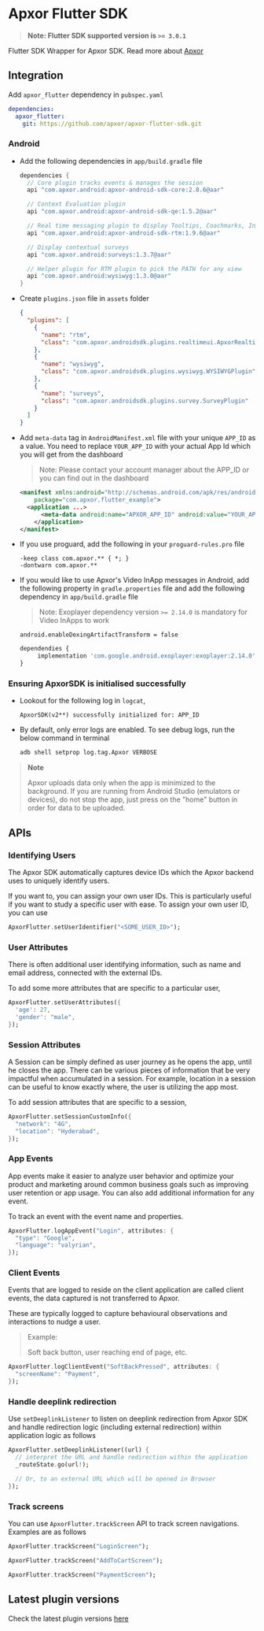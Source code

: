 # Apxor Flutter SDK

> **Note: Flutter SDK supported version is `>= 3.0.1`**

Flutter SDK Wrapper for Apxor SDK. Read more about [Apxor](https://www.apxor.com)

## Integration

Add `apxor_flutter` dependency in `pubspec.yaml`

```yaml
dependencies:
  apxor_flutter:
    git: https://github.com/apxor/apxor-flutter-sdk.git
```

### Android

- Add the following dependencies in `app/build.gradle` file

  ```groovy
  dependencies {
    // Core plugin tracks events & manages the session
    api "com.apxor.android:apxor-android-sdk-core:2.8.6@aar"

    // Context Evaluation plugin
    api "com.apxor.android:apxor-android-sdk-qe:1.5.2@aar"

    // Real time messaging plugin to display Tooltips, Coachmarks, InApps and Onboarding walkthroughs
    api "com.apxor.android:apxor-android-sdk-rtm:1.9.6@aar"

    // Display contextual surveys
    api "com.apxor.android:surveys:1.3.7@aar"

    // Helper plugin for RTM plugin to pick the PATH for any view
    api "com.apxor.android:wysiwyg:1.3.0@aar"
  }
  ```

- Create `plugins.json` file in `assets` folder

  ```json
  {
    "plugins": [
      {
        "name": "rtm",
        "class": "com.apxor.androidsdk.plugins.realtimeui.ApxorRealtimeUIPlugin"
      },
      {
        "name": "wysiwyg",
        "class": "com.apxor.androidsdk.plugins.wysiwyg.WYSIWYGPlugin"
      },
      {
        "name": "surveys",
        "class": "com.apxor.androidsdk.plugins.survey.SurveyPlugin"
      }
    ]
  }
  ```

- Add `meta-data` tag in `AndroidManifest.xml` file with your unique `APP_ID` as a value. You need to replace `YOUR_APP_ID` with your actual App Id which you will get from the dashboard

  > Note: Please contact your account manager about the APP_ID or you can find out in the dashboard

  ```xml
  <manifest xmlns:android="http://schemas.android.com/apk/res/android"
      package="com.apxor.flutter_example">
    <application ...>
        <meta-data android:name="APXOR_APP_ID" android:value="YOUR_APP_ID" />
      </application>
  </manifest>
  ```

- If you use proguard, add the following in your `proguard-rules.pro` file

  ```proguard
  -keep class com.apxor.** { *; }
  -dontwarn com.apxor.**
  ```

- If you would like to use Apxor's Video InApp messages in Android, add the following property in `gradle.properties` file and add the following dependency in `app/build.gradle` file

  > Note: Exoplayer dependency version `>= 2.14.0` is mandatory for Video InApps to work

  ```properties
  android.enableDexingArtifactTransform = false
  ```

  ```js
  dependendies {
       implementation 'com.google.android.exoplayer:exoplayer:2.14.0'
  }
  ```

### Ensuring ApxorSDK is initialised successfully

- Lookout for the following log in `logcat`,

  ```text
  ApxorSDK(v2**) successfully initialized for: APP_ID
  ```

- By default, only error logs are enabled. To see debug logs, run the below command in terminal

  ```bash
  adb shell setprop log.tag.Apxor VERBOSE
  ```

> **Note**
>
> Apxor uploads data only when the app is minimized to the background.
> If you are running from Android Studio (emulators or devices), do not stop the app, just press on the "home" button in order for data to be uploaded.

## APIs

### Identifying Users

The Apxor SDK automatically captures device IDs which the Apxor backend uses to uniquely identify users.

If you want to, you can assign your own user IDs. This is particularly useful if you want to study a specific user with ease. To assign your own user ID, you can use

```dart
ApxorFlutter.setUserIdentifier("<SOME_USER_ID>");
```

### User Attributes

There is often additional user identifying information, such as name and email address, connected with the external IDs.

To add some more attributes that are specific to a particular user,

```dart
ApxorFlutter.setUserAttributes({
  'age': 27,
  'gender': "male",
});
```

### Session Attributes

A Session can be simply defined as user journey as he opens the app, until he closes the app. There can be various pieces of information that be very impactful when accumulated in a session. For example, location in a session can be useful to know exactly where, the user is utilizing the app most.

To add session attributes that are specific to a session,

```dart
ApxorFlutter.setSessionCustomInfo({
  "network": "4G",
  "location": "Hyderabad",
});
```

### App Events

App events make it easier to analyze user behavior and optimize your product and marketing around common business goals such as improving user retention or app usage. You can also add additional information for any event.

To track an event with the event name and properties.

```dart
ApxorFlutter.logAppEvent("Login", attributes: {
  "type": "Google",
  "language": "valyrian",
});
```

### Client Events

Events that are logged to reside on the client application are called client events, the data captured is not transferred to Apxor.

These are typically logged to capture behavioural observations and interactions to nudge a user.

> Example:
>
> Soft back button, user reaching end of page, etc.

```dart
ApxorFlutter.logClientEvent("SoftBackPressed", attributes: {
  "screenName": "Payment",
});
```

### Handle deeplink redirection

Use `setDeeplinkListener` to listen on deeplink redirection from Apxor SDK and handle redirection logic (including external redirection) within application logic as follows

```dart
ApxorFlutter.setDeeplinkListener((url) {
  // interpret the URL and handle redirection within the application
  _routeState.go(url!);

  // Or, to an external URL which will be opened in Browser
});
```

### Track screens

You can use `ApxorFlutter.trackScreen` API to track screen navigations. Examples are as follows

```dart
ApxorFlutter.trackScreen("LoginScreen");

ApxorFlutter.trackScreen("AddToCartScreen");

ApxorFlutter.trackScreen("PaymentScreen");
```

## Latest plugin versions

Check the latest plugin versions [here](https://docs.apxor.com/docs/SDK/androidx-guide)
